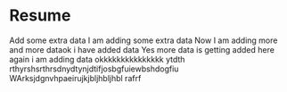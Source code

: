 # Resume
Add some extra data 
I am adding some extra data
Now I am adding more and more dataok i have added data
Yes more data is getting added here
again i am adding data okkkkkkkkkkkkkkk
ytdth
rthyrshsrthrsdnydtynjdtifjosbgfuiewbshdogfiu
WArksjdgnvhpaeirujkjbljhbljhbl
rafrf